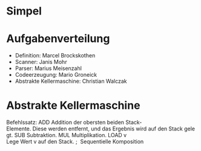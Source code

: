 # Simpel

# Aufgabenverteilung

- Definition: Marcel Brockskothen
- Scanner: Janis Mohr
- Parser: Marius Meisenzahl
- Codeerzeugung: Mario Groneick
- Abstrakte Kellermaschine: Christian Walczak

# Abstrakte Kellermaschine

Befehlssatz:
ADD		Addition der obersten beiden Stack‐Elemente. Diese werden entfernt, und das Ergebnis wird auf den Stack gelegt.
SUB		Subtraktion.
MUL		Multiplikation.
LOAD v  Lege Wert v auf den Stack.
;  		Sequentielle Komposition